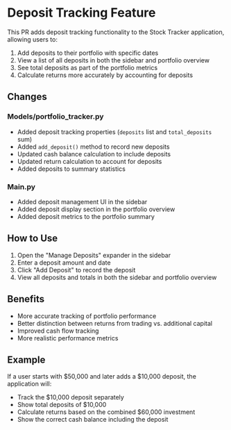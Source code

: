 # Deposit Tracking Feature

This PR adds deposit tracking functionality to the Stock Tracker application, allowing users to:

1. Add deposits to their portfolio with specific dates
2. View a list of all deposits in both the sidebar and portfolio overview
3. See total deposits as part of the portfolio metrics
4. Calculate returns more accurately by accounting for deposits

## Changes

### Models/portfolio_tracker.py
- Added deposit tracking properties (`deposits` list and `total_deposits` sum)
- Added `add_deposit()` method to record new deposits
- Updated cash balance calculation to include deposits
- Updated return calculation to account for deposits
- Added deposits to summary statistics

### Main.py
- Added deposit management UI in the sidebar
- Added deposit display section in the portfolio overview
- Added deposit metrics to the portfolio summary

## How to Use

1. Open the "Manage Deposits" expander in the sidebar
2. Enter a deposit amount and date
3. Click "Add Deposit" to record the deposit
4. View all deposits and totals in both the sidebar and portfolio overview

## Benefits

- More accurate tracking of portfolio performance
- Better distinction between returns from trading vs. additional capital
- Improved cash flow tracking
- More realistic performance metrics

## Example

If a user starts with $50,000 and later adds a $10,000 deposit, the application will:
- Track the $10,000 deposit separately
- Show total deposits of $10,000
- Calculate returns based on the combined $60,000 investment
- Show the correct cash balance including the deposit 
